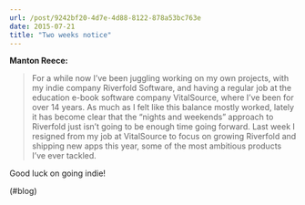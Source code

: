 ```yaml
---
url: /post/9242bf20-4d7e-4d88-8122-878a53bc763e
date: 2015-07-21
title: "Two weeks notice"
---
```


**Manton Reece:**



> For a while now I’ve been juggling working on my own projects, with my indie company Riverfold Software, and having a regular job at the education e-book software company VitalSource, where I’ve been for over 14 years. As much as I felt like this balance mostly worked, lately it has become clear that the “nights and weekends” approach to Riverfold just isn’t going to be enough time going forward. Last week I resigned from my job at VitalSource to focus on growing Riverfold and shipping new apps this year, some of the most ambitious products I’ve ever tackled. 



Good luck on going indie!



(#blog)